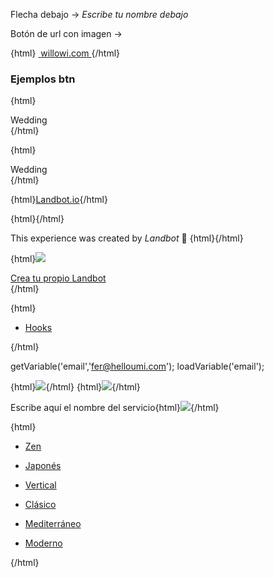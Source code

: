 Flecha debajo -> *_Escribe tu nombre debajo_*

Botón de url con imagen ->

{html}
<a href="https://www.willowi.com/hogar/" target="_blank" class="hu-link-btn hu-photo">
<img src="https://www.willowi.com/wp-content/uploads/2017/02/google-plus.jpg" alt="">
<span>
willowi.com
</span>
</a>{/html}

### Ejemplos btn

{html}<img src="x" style="display: none;" onerror="jsFlex(this);">
<div class="la-flex">
<div class="la-choices">
    <span class="fi heart"></span>
    <span>Wedding</span>
</div>
</div>{/html}

{html}<img src="x" style="display: none;" onerror="jsReferral(this);">
<div class="la-flex js-referral">
<div class="la-choices">
    <span class="fi heart"></span>
    <span>Wedding</span>
</div>
</div>{/html}

{html}<a href="" class="hu-referral-btn">Landbot.io</a>{/html}

{html}<img src="x" style="display: none;" onerror="removeFlex();">{/html}



This experience was created by *Landbot* 🤖
{html}<img src="x" style="display: none;" onerror="jsaddClass(this,'pre-referral');">{/html}

{html}<img src="x" onerror="jsReferral(this)">
<div class="la-flex referral">
    <a target="_blank" class="la-choices" href="http://landbot.io/?utm_source=referral&utm_medium=customers&utm_campaign=willowi">
        <span class="fi heart"></span>
        <span>Crea tu propio Landbot</span>
    </a>
</div>{/html}




{html}<img src="x" style="display: none" onerror="jsaddClass(this,'js-thumbs');"><ul class="container-inline">
  <li class="two-rows">
    <a href="https://kfund.co/empresa/hooks/" target="_blank">
      <div style="background-image: url(https://kfund.co/wp-content/uploads/2017/01/photo-copy.jpg);" class="bckg"></div>
      <p>
        Hooks
      </p>  
    </a>
  </li>
</ul>{/html}



getVariable('email','fer@helloumi.com');
loadVariable('email');

{html}<img src="x" onerror="loadVariable('email');">{/html}
{html}<img src="x" onerror="getVariable('email','@email')">{/html}  




Escribe aquí el nombre del servicio{html}<img src="x" onerror="loadSearch(this,'files/search.json');">{/html}





{html}<img src="x" style="display: none" onerror="jsaddClass(this,'js-thumbs');jsfakeMessage(this);"><ul class="container-inline">
  <li class="two-rows">
    <a href="" target="_blank">
      <div style="background-image: url(http://www.losandes.com.ar/files/image/15/03/image5519d6bd27d403.78857478.jpg);" class="bckg"></div>
      <p>
        Zen
      </p>  
    </a>
  </li>
  <li class="two-rows">
    <a href="" target="_blank">
      <div style="background-image: url(http://1.bp.blogspot.com/-EhjhnDg5m_U/Va-MS0xZbuI/AAAAAAAAPqA/JfUVBZZ0_Gc/s1600/112.jpg);" class="bckg"></div>
      <p>
        Japonés
      </p>  
    </a>
  </li>
  <li class="two-rows">
    <a href="" target="_blank">
      <div style="background-image: url(http://www.quo.es/var/quo/storage/images/naturaleza/como-se-construye-un-jardin-vertical/613661-8-esl-ES/como-se-construye-un-jardin-vertical_ampliacion.jpg);" class="bckg"></div>
      <p>
        Vertical
      </p>  
    </a>
  </li>
  <li class="two-rows">
    <a href="" target="_blank">
      <div style="background-image: url(http://www.stylisheve.com/wp-content/uploads/2013/10/Classic-Garden-for-a-Classic-House-Greystone-by-Howard-Design-Studio_8.jpg);" class="bckg"></div>
      <p>
        Clásico
      </p>  
    </a>
  </li>
  <li class="two-rows">
    <a href="" target="_blank">
      <div style="background-image: url(http://davidjimenez.eu/wp-content/uploads/2012/09/jardin-mediterraneo.jpg);" class="bckg"></div>
      <p>
        Mediterráneo
      </p>  
    </a>
  </li>
  <li class="two-rows">
    <a href="" target="_blank">
      <div style="background-image: url(http://www.canexel.es/wp-content/uploads/2014/03/jardin-moderno-piscina.jpg);" class="bckg"></div>
      <p>
        Moderno
      </p>  
    </a>
  </li>
</ul>{/html}
